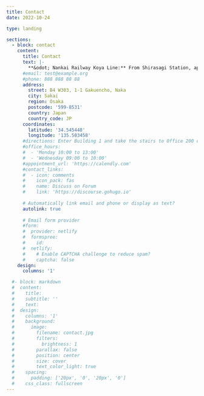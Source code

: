```yaml
---
title: Contact
date: 2022-10-24

type: landing

sections:
  - block: contact
    content:
      title: Contact
      text: |-
        **&odot; Nankai Railway Koya Line:** From Shirasagi Station, approximately 500 m southwest (about a 7-minute walk)<br>**&odot; Nankai Railway Koya Line:** From Nakamozu Station, approximately 1,000 m southeast (about a 13-minute walk)<br>**&odot; Subway Midosuji Line:** From Midosuji Nakamozu Station (Exit 5), approximately 1,000 m southeast (about a 13-minute walk)<br>**&odot; Nankai Bus:** Take the bus (bound for Kitanoda Eki Mae, Route 31 or 32, 32-1) at Nankai Railway Koya Line Nakamozu Station or Subway Midosuji Line Nakamozu Station (about a 5-minute ride) and get off at the Furitsu Daigaku Mae stop<br>**&odot; Nankai Bus:** Take the bus (bound for Kitanoda Eki Mae, Route 31 or 32, 32-1) at Nankai Honsen Sakai Station (about a 24-minute ride) or JR Hanwa Line Mikunigaoka Station (about a 14-minute ride) and get off at the Furitsu Daigaku Mae stop
      #email: test@example.org
      #phone: 888 888 88 88
      address:
        street: B4 W303, 1-1 Gakuencho, Naka
        city: Sakai
        region: Osaka
        postcode: '599-8531'
        country: Japan
        country_code: JP
      coordinates:
        latitude: '34.545448'
        longitude: '135.503458'
      #directions: Enter Building 1 and take the stairs to Office 200 on Floor 2
      #office_hours:
      #  - 'Monday 10:00 to 13:00'
      #  - 'Wednesday 09:00 to 10:00'
      #appointment_url: 'https://calendly.com'
      #contact_links:
      #  - icon: comments
      #    icon_pack: fas
      #    name: Discuss on Forum
      #    link: 'https://discourse.gohugo.io'
    
      # Automatically link email and phone or display as text?
      autolink: true
    
      # Email form provider
      #form:
      #  provider: netlify
      #  formspree:
      #    id:
      #  netlify:
      #    # Enable CAPTCHA challenge to reduce spam?
      #    captcha: false
    design:
      columns: '1'

  #- block: markdown
  #  content:
  #    title:
  #    subtitle: ''
  #    text:
  #  design:
  #    columns: '1'
  #    background:
  #      image: 
  #        filename: contact.jpg
  #        filters:
  #          brightness: 1
  #        parallax: false
  #        position: center
  #        size: cover
  #        text_color_light: true
  #    spacing:
  #      padding: ['20px', '0', '20px', '0']
  #    css_class: fullscreen
---
```

